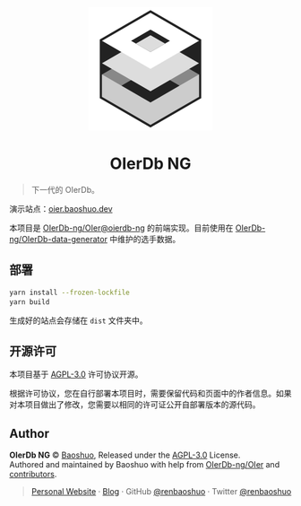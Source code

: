 <p align="center"><img src="public/logo.png"></p>

<h1 align="center">OIerDb NG</h1>

> 下一代的 OIerDb。

演示站点：[oier.baoshuo.dev](https://oier.baoshuo.dev)

本项目是 [OIerDb-ng/OIer@oierdb-ng](https://github.com/OIerDb-ng/OIer) 的前端实现。目前使用在 [OIerDb-ng/OIerDb-data-generator](https://github.com/OIerDb-ng/OIerDb-data-generator) 中维护的选手数据。

## 部署

```bash
yarn install --frozen-lockfile
yarn build
```

生成好的站点会存储在 `dist` 文件夹中。

## 开源许可

本项目基于 [AGPL-3.0](./LICENSE) 许可协议开源。

根据许可协议，您在自行部署本项目时，需要保留代码和页面中的作者信息。如果对本项目做出了修改，您需要以相同的许可证公开自部署版本的源代码。

## Author

**OIerDb NG** © [Baoshuo](https://github.com/renbaoshuo), Released under the [AGPL-3.0](./LICENSE) License.<br>
Authored and maintained by Baoshuo with help from [OIerDb-ng/OIer](https://github.com/OIerDb-ng/OIer) and [contributors](https://github.com/renbaoshuo/OIerDb/contributors).

> [Personal Website](https://baoshuo.ren) · [Blog](https://blog.baoshuo.ren) · GitHub [@renbaoshuo](https://github.com/renbaoshuo) · Twitter [@renbaoshuo](https://twitter.com/renbaoshuo)
